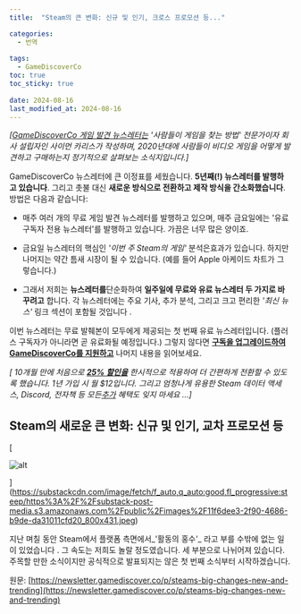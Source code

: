 ```yaml
---
title:  "Steam의 큰 변화: 신규 및 인기, 크로스 프로모션 등..."

categories:
  - 번역
  
tags:
  - GameDiscoverCo
toc: true
toc_sticky: true
 
date: 2024-08-16
last_modified_at: 2024-08-16
---
```

_\[[GameDiscoverCo 게임 발견 뉴스레터는](https://newsletter.gamediscover.co/) '사람들이 게임을 찾는 방법' 전문가이자 회사 설립자인 사이먼 카리스가 작성하며, 2020년대에 사람들이 비디오 게임을 어떻게 발견하고 구매하는지 정기적으로 살펴보는 소식지입니다.\]_

GameDiscoverCo 뉴스레터에 큰 이정표를 세웠습니다. **5년째(!) 뉴스레터를 발행하고 있습니다**. 그리고 촛불 대신 **새로운 방식으로 전환하고 제작 방식을 간소화했습니다**. 방법은 다음과 같습니다:

*   매주 여러 개의 무료 게임 발견 뉴스레터를 발행하고 있으며, 매주 금요일에는 '유료 구독자 전용 뉴스레터'를 발행하고 있습니다. 가끔은 너무 많은 양이죠.
    
*   금요일 뉴스레터의 핵심인 _'이번 주 Steam의 게임'_ 분석은효과가 있습니다. 하지만 나머지는 약간 틈새 시장이 될 수 있습니다. (예를 들어 Apple 아케이드 차트가 그렇습니다.)
    
*   그래서 저희는 **뉴스레터를**단순화하여 **일주일에 무료와 유료 뉴스레터 두 가지로 바꾸려고** 합니다. 각 뉴스레터에는 주요 기사, 추가 분석, 그리고 크고 편리한 _'최신 뉴스'_ 링크 섹션이 포함될 것입니다 .
    

이번 뉴스레터는 무료 발췌본이 모두에게 제공되는 첫 번째 유료 뉴스레터입니다. (플러스 구독자가 아니라면 곧 유료화될 예정입니다.) 그렇지 않다면 **[구독을 업그레이드하여 GameDiscoverCo를 지원하고](https://newsletter.gamediscover.co/subscribe)** 나머지 내용을 읽어보세요.

_\[ 10개월 만에 처음으로 **[25% 할인을](https://newsletter.gamediscover.co/25percent)** 한시적으로 적용하여 더 간편하게 전환할 수 있도록 했습니다. 1년 가입 시 월 $12입니다. 그리고 엄청나게 유용한 Steam 데이터 액세스, Discord, 전자책 등 모든[추가](https://newsletter.gamediscover.co/about) 혜택도 잊지 마세요 ...\]_

## Steam의 새로운 큰 변화: 신규 및 인기, 교차 프로모션 등

[

![alt](https://substackcdn.com/image/fetch/w_1456,c_limit,f_auto,q_auto:good,fl_progressive:steep/https%3A%2F%2Fsubstack-post-media.s3.amazonaws.com%2Fpublic%2Fimages%2F11f6dee3-2f90-4686-b9de-da31011cfd20_800x431.jpeg)



](https://substackcdn.com/image/fetch/f_auto,q_auto:good,fl_progressive:steep/https%3A%2F%2Fsubstack-post-media.s3.amazonaws.com%2Fpublic%2Fimages%2F11f6dee3-2f90-4686-b9de-da31011cfd20_800x431.jpeg)

지난 며칠 동안 Steam에서 플랫폼 측면에서_'활동의 홍수'_ 라고 부를 수밖에 없는 일이 있었습니다 . 그 속도는 저희도 놀랄 정도였습니다. 세 부분으로 나뉘어져 있습니다. 주목할 만한 소식이지만 공식적으로 발표되지는 않은 첫 번째 소식부터 시작하겠습니다.

원문: [https://newsletter.gamediscover.co/p/steams-big-changes-new-and-trending](https://newsletter.gamediscover.co/p/steams-big-changes-new-and-trending)